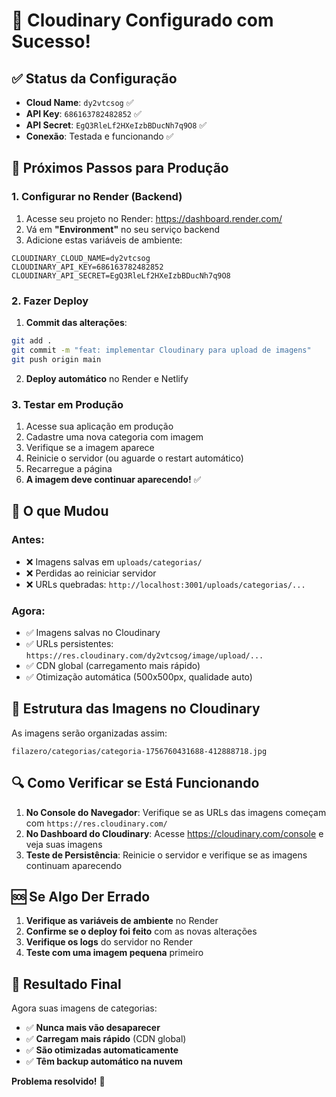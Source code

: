 # 🎉 **Cloudinary Configurado com Sucesso!**

## ✅ **Status da Configuração**
- **Cloud Name**: `dy2vtcsog` ✅
- **API Key**: `686163782482852` ✅  
- **API Secret**: `EgQ3RleLf2HXeIzbBDucNh7q9O8` ✅
- **Conexão**: Testada e funcionando ✅

## 🚀 **Próximos Passos para Produção**

### 1. **Configurar no Render (Backend)**

1. Acesse seu projeto no Render: https://dashboard.render.com/
2. Vá em **"Environment"** no seu serviço backend
3. Adicione estas variáveis de ambiente:

```
CLOUDINARY_CLOUD_NAME=dy2vtcsog
CLOUDINARY_API_KEY=686163782482852
CLOUDINARY_API_SECRET=EgQ3RleLf2HXeIzbBDucNh7q9O8
```

### 2. **Fazer Deploy**

1. **Commit das alterações**:
```bash
git add .
git commit -m "feat: implementar Cloudinary para upload de imagens"
git push origin main
```

2. **Deploy automático** no Render e Netlify

### 3. **Testar em Produção**

1. Acesse sua aplicação em produção
2. Cadastre uma nova categoria com imagem
3. Verifique se a imagem aparece
4. Reinicie o servidor (ou aguarde o restart automático)
5. Recarregue a página
6. **A imagem deve continuar aparecendo!** ✅

## 🎯 **O que Mudou**

### **Antes:**
- ❌ Imagens salvas em `uploads/categorias/`
- ❌ Perdidas ao reiniciar servidor
- ❌ URLs quebradas: `http://localhost:3001/uploads/categorias/...`

### **Agora:**
- ✅ Imagens salvas no Cloudinary
- ✅ URLs persistentes: `https://res.cloudinary.com/dy2vtcsog/image/upload/...`
- ✅ CDN global (carregamento mais rápido)
- ✅ Otimização automática (500x500px, qualidade auto)

## 📁 **Estrutura das Imagens no Cloudinary**

As imagens serão organizadas assim:
```
filazero/categorias/categoria-1756760431688-412888718.jpg
```

## 🔍 **Como Verificar se Está Funcionando**

1. **No Console do Navegador**: Verifique se as URLs das imagens começam com `https://res.cloudinary.com/`
2. **No Dashboard do Cloudinary**: Acesse https://cloudinary.com/console e veja suas imagens
3. **Teste de Persistência**: Reinicie o servidor e verifique se as imagens continuam aparecendo

## 🆘 **Se Algo Der Errado**

1. **Verifique as variáveis de ambiente** no Render
2. **Confirme se o deploy foi feito** com as novas alterações
3. **Verifique os logs** do servidor no Render
4. **Teste com uma imagem pequena** primeiro

## 🎉 **Resultado Final**

Agora suas imagens de categorias:
- ✅ **Nunca mais vão desaparecer**
- ✅ **Carregam mais rápido** (CDN global)
- ✅ **São otimizadas automaticamente**
- ✅ **Têm backup automático na nuvem**

**Problema resolvido!** 🚀
